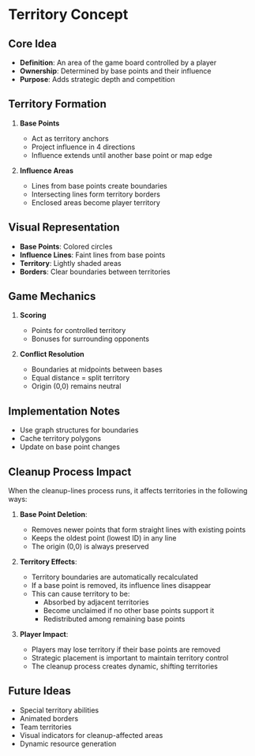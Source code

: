 # Territory Concept

## Core Idea
- **Definition**: An area of the game board controlled by a player
- **Ownership**: Determined by base points and their influence
- **Purpose**: Adds strategic depth and competition

## Territory Formation
1. **Base Points**
   - Act as territory anchors
   - Project influence in 4 directions
   - Influence extends until another base point or map edge

2. **Influence Areas**
   - Lines from base points create boundaries
   - Intersecting lines form territory borders
   - Enclosed areas become player territory

## Visual Representation
- **Base Points**: Colored circles
- **Influence Lines**: Faint lines from base points
- **Territory**: Lightly shaded areas
- **Borders**: Clear boundaries between territories

## Game Mechanics
1. **Scoring**
   - Points for controlled territory
   - Bonuses for surrounding opponents

2. **Conflict Resolution**
   - Boundaries at midpoints between bases
   - Equal distance = split territory
   - Origin (0,0) remains neutral

## Implementation Notes
- Use graph structures for boundaries
- Cache territory polygons
- Update on base point changes

## Cleanup Process Impact

When the cleanup-lines process runs, it affects territories in the following ways:

1. **Base Point Deletion**:
   - Removes newer points that form straight lines with existing points
   - Keeps the oldest point (lowest ID) in any line
   - The origin (0,0) is always preserved

2. **Territory Effects**:
   - Territory boundaries are automatically recalculated
   - If a base point is removed, its influence lines disappear
   - This can cause territory to be:
     - Absorbed by adjacent territories
     - Become unclaimed if no other base points support it
     - Redistributed among remaining base points

3. **Player Impact**:
   - Players may lose territory if their base points are removed
   - Strategic placement is important to maintain territory control
   - The cleanup process creates dynamic, shifting territories

## Future Ideas
- Special territory abilities
- Animated borders
- Team territories
- Visual indicators for cleanup-affected areas
- Dynamic resource generation